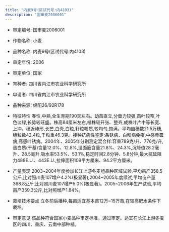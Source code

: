 ```yaml
---
title: "内麦9号(区试代号:内4103)"
description: "国审麦2006001"
---
```

* 审定编号:  国审麦2006001

*  作物名称:  小麦

*  品种名称:  内麦9号(区试代号:内4103)

*  审定年份:  2006

*  审定单位:  国家

* 育种者:  四川省内江市农业科学研究所

*  申请者:  四川省内江市农业科学研究所

*  品种来源:  绵阳26/92R178

*  特征特性
春性,中熟,全生育期190天左右。幼苗直立,分蘖力较强,苗叶较窄,叶色淡绿,长势较旺盛。株高84厘米左右,植株较开张、整齐,成株叶片中等长宽、上冲。穗近棒形,长芒,白壳,白粒,籽粒粉质,较均匀,饱满。平均亩穗数21.5万穗,穗粒数42.4粒,千粒重46.3克。接种抗病性鉴定:条锈病、白粉病免疫,中感赤霉病,高感叶锈病。2004年、2005年分别测定混合样:容重789克/升、776克/升,蛋白质(干基)含量12.0%、12.8%,湿面筋含量21.8%、24.3%,沉降值28.2毫升、28.5毫升,吸水率53.5%、53.1%,稳定时间2.8分钟、5.8分钟,最大抗延阻力488E.U.、443E.U.,拉伸面积109平方厘米、94.2平方厘米。

*  产量表现
2003~2004年度参加长江上游冬麦组品种区域试验,平均亩产358.5公斤,比对照川麦107增产4.2%(极显著);2004~2005年度续试,平均亩产量368.8公斤,比对照川麦107增产5.0%(极显著)。2005~2006年生产试验,平均亩产359.3公斤,比对照增产1.84%。

*  栽培技术要点
立冬前后播种,每亩适宜基本苗12万~15万苗,在较高肥水条件下栽培。

*  审定意见
该品种符合国家小麦品种审定标准，通过审定。适宜在长江上游冬麦区的四川、重庆、云南中部种植。
